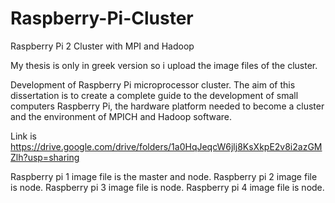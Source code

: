 # Raspberry-Pi-Cluster
Raspberry Pi 2 Cluster with MPI and Hadoop

My thesis is only in greek version so i upload the image files of the cluster.

Development of Raspberry Pi microprocessor cluster. 
The aim of this dissertation is to create a complete guide to the development of small computers Raspberry Pi, 
the hardware platform needed to become a cluster and the environment of MPICH and Hadoop software. 

Link is https://drive.google.com/drive/folders/1a0HqJeqcW6jlj8KsXkpE2v8i2azGMZlh?usp=sharing

 Raspberry pi 1 image file is the master and node.
 Raspberry pi 2 image file is node.
 Raspberry pi 3 image file is node.
 Raspberry pi 4 image file is node.
